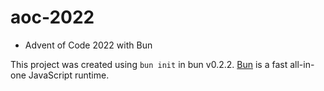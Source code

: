 # aoc-2022

- Advent of Code 2022 with Bun

This project was created using `bun init` in bun v0.2.2. [Bun](https://bun.sh) is a fast all-in-one JavaScript runtime.
